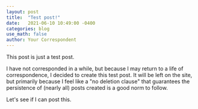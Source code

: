 ```yaml
---
layout: post
title:  "Test post!"
date:   2021-06-10 10:49:00 -0400
categories: blog
use_math: false
author: Your Correspondent
---
```


This post is just a test post.

I have not corresponded in a while, but because I may return to a life of correspondence, I decided to create this test post. It will be left on the site, but primarily because I feel like a "no deletion clause" that guarantees the persistence of (nearly all) posts created is a good norm to follow.

Let's see if I can post this.

